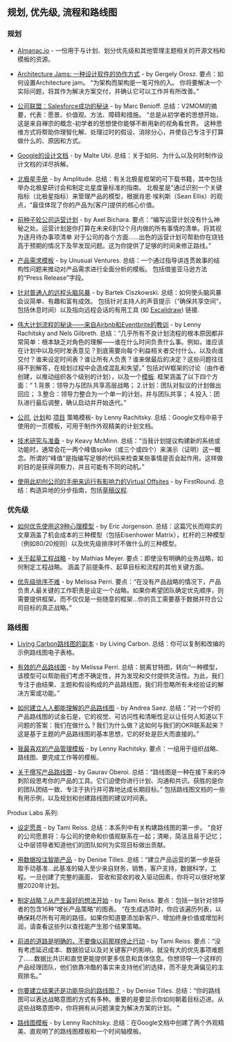 ## 规划, 优先级, 流程和路线图

### 规划
- [Almanac.io](https://almanac.io/home) - 一份用于与计划、划分优先级和其他管理主题相关的开源文档和模板的资源。

- [Architecture Jams: 一种设计软件的协作方式](https://blog.pragmaticengineer.com/software-architecture-jams/) - by Gergely Orosz. 要点：如何设置Architecture jam。 “为架构而架构是一笔可怜的入。 你将要解决一个实际问题，将其作为解决方案交付，并确认它可以工作并有所改善。”

- [公司联盟：Salesforce成功的秘诀](https://www.salesforce.com/blog/how-to-create-alignment-within-your-company/) - by Marc Benioff. 总结：V2MOM的摘要，代表：愿景、价值观、方法、障碍和措施。 “总是从初学者的思想开始，这是来自禅宗的概念-初学者的思想使你能够不断用新的视角看世界。 这种思维方式将帮助你理智化解、处理过时的假设、消除分心，并使自己专注于打算做什么的、原因和方式。

- [Google的设计文档](https://www.industrialempathy.com/posts/design-docs-at-google/) - by Malte Ubl. 总结：关于如何、为什么以及何时制作设计文档的详尽拆解。

- [北极星手册](https://amplitude.com/north-star) - by Amplitude. 总结：有关北极星框架的可下载书籍，其中包括举办北极星研讨会和制定北星度量标准的指南。 北极星是“通过识别一个关键指标（北极星指标）来管理产品的模型，根据肖恩·埃利斯（Sean Ellis）的观点，“最佳体现了你的产品为[客户]提供的核心价值。

- [前种子轮公司运营计划](https://blog.bolt.io/operating-plans/) - by Axel Bichara. 要点：“编写运营计划没有什么神秘之处。运营计划是你打算在未来6到12个月内做的所有事情的清单。将其视为逐月待办事项清单 对于公司的各个方面……出色的运营计划可帮助你在烧钱高于预期的情况下及早发现问题。这为你提供了足够的时间来修正路线。”

- [产品需求模板](https://docs.google.com/document/d/1TAPT8b2g1JQdoNcc9ssahGgWUp96X8_BWJ59zA7_E40/edit#heading=h.835a8667i59f) - by Unusual Ventures. 总结：一个通过指导讲连贯故事的结构性问题来推动对产品需求进行全面分析的模板。 包括借鉴亚马逊方法的“Press Release”字段。

- [针对普通人的远程头脑风暴](https://bartekci.substack.com/p/remote-brainstorming-for-regular) - by Bartek Ciszkowski. 总结：如何使头脑风暴会议简单、有趣和富有成效。 包括针对主持人的声音提示（“确保共享空间”，包括休息时间）以及指向远程会话的有用工具 (如 [Excalidraw](https://github.com/excalidraw/excalidraw)) 链接.

- [伟大计划流程的秘诀——来自Airbnb和Eventbrite的教训](https://firstround.com/review/the-secret-to-a-great-planning-process-lessons-from-airbnb-and-eventbrite/) - by Lenny Rachitsky and Nels Gilbreth. 总结：“几乎所有不良计划流程的根本原因都非常简单：根本缺乏对角色的理解——谁在什么时间负责什么事。例如，谁应该在计划中以及何时发表意见？到底需要向每个利益相关者交付什么，以及向谁交付？谁来设定时间表？谁让所有人负责？谁来做最后的决定？这些问题往往得不到解答，在规划过程中会造成混乱和失望。” 包括对W框架的讨论（由作者创建，以推动组织各个级别的计划），以及一个[模板](https://docs.google.com/document/d/1JI73WrGplrhNE46aLyRD_B74gEynI77EPgXn1ic6WeQ/edit#). 框架涵盖了以下四个方面：“ 1.背景：领导力与团队共享高层战略； 2.计划：团队对拟议的计划做出回应； 3.整合：领导力整合为一个单一的计划，并与团队共享； 4.投入：团队进行最后调整，确认启动并开始迭代。”

- [公司](https://docs.google.com/document/d/1JI73WrGplrhNE46aLyRD_B74gEynI77EPgXn1ic6WeQ/edit), [计划](https://docs.google.com/document/d/1RQWuvWDgcAv1ylksFXtiwhuTbHLcL1byIcoXsbCQfic/edit#heading=h.b2dsyhbkdvd1)和 [项目](https://docs.google.com/document/d/1541V32QgSwyCFWxtiMIThn-6n-2s7fVWztEWVa970uo/edit) 策略模板- by Lenny Rachitsky. 总结：Google文档中易于使用的一页模板，可用于制作外观精美的计划文档。

- [技术研究与准备](https://keavy.com/work/technical-preparation/) - by Keavy McMinn. 总结：“当我计划提议构建新的系统或功能时，通常会花一两个峰值spike（或三个或四个）来演示（证明）这一概念。所谓的“峰值”是指编写足够的代码来检查某些事情是否会起作用。这样做的目的是获得洞察力，并且可能有不同的动机。”

- [使用此初创公司的手册来运行有影响力的Virtual Offsites](https://firstround.com/review/use-this-startups-playbook-for-running-impactful-virtual-offsites/) - by FirstRound. 总结：构造异地的分步指南，包括[草稿议程](https://drive.google.com/file/d/1RIgi5ucj11mMzsUZos-Vfl_px2SRqf-4/view).

### 优先级

- [如何优先使用这9种心理模型](https://medium.com/evergreen-business-weekly/how-to-prioritize-using-these-9-mental-models-daef8f03dd93) - by Eric Jorgenson. 总结：这篇冗长而翔实的文章涵盖了机会成本的三种模型（包括Eisenhower Matrix），杠杆的三种模型（例如80/20规则）以及优先级排序时不做什么的三种模型。

- [关于起草工程战略](https://www.paperplanes.de/2020/1/31/on-drafting-an-engineering-strategy.html) - by Mathias Meyer. 要点：即使没有明确的业务战略，如何制定工程战略。 涵盖了前提条件、起草目标和流程的其他关键方面。

- [优先级排序不难](https://melissaperri.com/blog/2019/10/31/prioritization) - by Melissa Perri. 要点：“在没有产品战略的情况下，产品负责人最关键的工作职责是设定一个战略。如果你希望团队确定优先顺序，则需要提供框架。而不仅仅是一些随意的框架...你的员工需要基于数据并符合公司目标的真正战略。”

### 路线图
- [Living Carbon路线图的副本](https://docs.google.com/spreadsheets/d/1wq5mRptgiixUawLtS4ley66NZxUS6VKRg2FoJeCPQzM/edit#gid=0) - by Living Carbon. 总结：你可以复制和改编的示例路线图电子表格。

- [有效的产品路线图](https://melissaperri.com/blog/2017/02/15/product-roadmaps) - by Melissa Perri. 总结：脱离甘特图，转向“一种模型，该模型可以帮助我们考虑不确定性，并为发现和交付提供灵活性。为此，我们专注于由结果、主题和假设构成的产品路线图，我们将忽略所有未经验证的解决方案或功能。”

- [如何建立人人都能理解的产品路线图](https://www.prodpad.com/blog/how-to-build-a-product-roadmap-everyone-understands/) - by Andrea Saez. 总结：“对一个好的产品路线图的试金石是，它的视觉、可访问性和清晰性足以让任何人知道以下问题的答案：我们在做什么？我们为什么做？这如何与我们的OKR联系起来？这是基于主题的产品路线图的基本思想，它的好处是巨大而直接的。”

- [我最喜欢的产品管理模板](https://www.lennyrachitsky.com/p/my-favorite-templates-issue-37) - by Lenny Rachitsky. 要点：一组用于组织战略、路线图、要完成工作等的模板。

- [关于撰写产品路线图](https://goberoi.com/on-writing-product-roadmaps-a4d72f96326c) - by Gaurav Oberoi. 总结：“路线图是一种在接下来的冲刺阶段思考你的产品的工具。它们迫使你进行计划、沟通和共识。获胜的是你的团队团结一致、专注于执行并可靠地达成长期目标。” 包括路线图文档的一些有用示例，以及规划和创建路线图的建议时间表。

Produx Labs 系列:
- [设定愿景](https://medium.com/the-produx-labs/annual-planning-that-doesnt-suck-55acc8daea6e) - by Tami Reiss. 总结：本系列中有关构建路线图的第一步。 “良好的公司愿景将：与公司的使命和价值观联系在一起；清晰，简洁且易于记忆；让中层领导者知道他们的团队如何为实现目标做出贡献。
- [用数据投注智能产品](https://medium.com/the-produx-labs/smart-product-bets-start-with-data-67b5239d200b) - by Denise Tilles. 总结：“建立产品运营的第一步是获取手动基准...此基准的输入至少来自财务，销售，客户支持，数据科学，工程。一旦创建了完整的画面， 营收和营收的收入驱动因素，你将可以很好地掌握2020年计划。
- [制定战略？从产生最好的想法开始](https://medium.com/the-produx-labs/creating-a-strategy-start-by-generating-the-best-ideas-d8986e0fa9ba) - by Tami Reiss. 要点：包括一张针对领导者的包含16种“增长产品策略”的图表。 “在生成选项时，你应该遍历列表，以确保耗尽所有可用的路径。如果你知道要添加新客户、增加终身价值或增加利润，请查看这些列以查找能产生那个结果策略。
- [前进的道路是明确的，不要像以前那样停止行动](https://medium.com/the-produx-labs/the-path-forward-is-clear-stop-acting-like-it-isnt-5389b0eafcbd) - by Tami Reiss. 要点：“没有考虑延迟成本、数据验证以及对关键客户的影响，就没有大的优先事项难题了……数据比共识和直觉更能提供更多信息和具体信息。你想领导一个这样的产品经理团队，他们依靠冷酷的事实来支持他们的选择，而不是充满偏见的主观排名。”
- [你要建立结果还是功能导向的路线图？](https://medium.com/the-produx-labs/are-you-building-an-outcome-or-feature-driven-roadmap-903d632a04c7) - by Denise Tilles. 总结：“你的路线图可以表达战略意图的方式有多种。重要的是要显示你如何朝着目标迈进。从这些战略意图中，你将拥有从问题演变为解决方案的计划。 ”

- [路线图模板](https://docs.google.com/spreadsheets/d/1zlx3RuidNOW40Zf7gh07p2SqoR53Ungv9JFT-PhHwxI/edit#gid=184965050) - by Lenny Rachitsky. 总结：在Google文档中创建了两个外观精美、直观明了的路线图模板和一个时间轴模板。